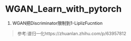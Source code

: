 # WGAN_Learn_with_pytorch

1. WGAN把Discriminator限制到1-LiplizFucntion
> 参考:谱归一化https://zhuanlan.zhihu.com/p/63957812
